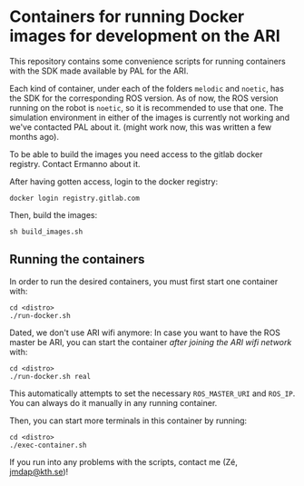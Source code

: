 # Containers for running Docker images for development on the ARI

This repository contains some convenience scripts for running containers with the SDK made available by PAL for the ARI.

Each kind of container, under each of the folders `melodic` and `noetic`, has the SDK for the corresponding ROS version.
As of now, the ROS version running on the robot is `noetic`, so it is recommended to use that one. The simulation
environment in either of the images is currently not working and we've contacted PAL about it. (might work now, this was written a few months ago).

To be able to build the images you need access to the gitlab docker registry. Contact Ermanno about it.

After having gotten access, login to the docker registry:

```
docker login registry.gitlab.com
```

Then, build the images:

```
sh build_images.sh
```

## Running the containers

In order to run the desired containers, you must first start one container with:
```
cd <distro>
./run-docker.sh
```

Dated, we don't use ARI wifi anymore: In case you want to have the ROS master be ARI, you can start the container *after joining the ARI wifi network* with:
```
cd <distro>
./run-docker.sh real
```
This automatically attempts to set the necessary `ROS_MASTER_URI` and `ROS_IP`. You can always do it manually in any running
container.


Then, you can start more terminals in this container by running:
```
cd <distro>
./exec-container.sh
```

If you run into any problems with the scripts, contact me (Zé, jmdap@kth.se)!

